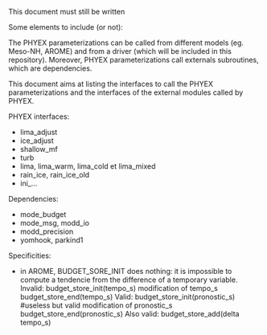 This document must still be written

Some elements to include (or not):

The PHYEX parameterizations can be called from different models (eg. Meso-NH, AROME) and from
a driver (which will be included in this repository).
Moreover, PHYEX parameterizations call externals subroutines, which are dependencies.

This document aims at listing the interfaces to call the PHYEX parameterizations and the
interfaces of the external modules called by PHYEX.

PHYEX interfaces:
- lima_adjust
- ice_adjust
- shallow_mf
- turb
- lima, lima_warm, lima_cold et lima_mixed
- rain_ice, rain_ice_old
- ini_...

Dependencies:
- mode_budget
- mode_msg, modd_io
- modd_precision
- yomhook, parkind1

Specificities:
- in AROME, BUDGET_SORE_INIT does nothing: it is impossible to compute a tendencie
  from the difference of a temporary variable.
  Invalid:
    budget_store_init(tempo_s)
    modification of tempo_s
    budget_store_end(tempo_s)
  Valid:
    budget_store_init(pronostic_s) #useless but valid
    modification of pronostic_s
    budget_store_end(pronostic_s)
  Also valid:
    budget_store_add(delta tempo_s)

